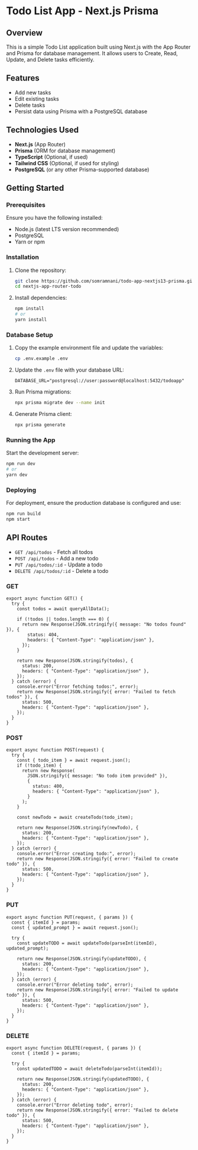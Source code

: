 # Todo List App - Next.js Prisma

## Overview

This is a simple Todo List application built using Next.js with the App Router and Prisma for database management. It allows users to Create, Read, Update, and Delete tasks efficiently.

## Features

- Add new tasks
- Edit existing tasks
- Delete tasks
- Persist data using Prisma with a PostgreSQL database

## Technologies Used

- **Next.js** (App Router)
- **Prisma** (ORM for database management)
- **TypeScript** (Optional, if used)
- **Tailwind CSS** (Optional, if used for styling)
- **PostgreSQL** (or any other Prisma-supported database)

## Getting Started

### Prerequisites

Ensure you have the following installed:

- Node.js (latest LTS version recommended)
- PostgreSQL
- Yarn or npm

### Installation

1. Clone the repository:
   ```bash
   git clone https://github.com/somramnani/todo-app-nextjs13-prisma.git
   cd nextjs-app-router-todo
   ```
2. Install dependencies:
   ```bash
   npm install
   # or
   yarn install
   ```

### Database Setup

1. Copy the example environment file and update the variables:
   ```bash
   cp .env.example .env
   ```
2. Update the `.env` file with your database URL:
   ```env
   DATABASE_URL="postgresql://user:password@localhost:5432/todoapp"
   ```
3. Run Prisma migrations:
   ```bash
   npx prisma migrate dev --name init
   ```
4. Generate Prisma client:
   ```bash
   npx prisma generate
   ```

### Running the App

Start the development server:

```bash
npm run dev
# or
yarn dev
```

### Deploying

For deployment, ensure the production database is configured and use:

```bash
npm run build
npm start
```

## API Routes

- `GET /api/todos` - Fetch all todos
- `POST /api/todos` - Add a new todo
- `PUT /api/todos/:id` - Update a todo
- `DELETE /api/todos/:id` - Delete a todo

### GET

```
export async function GET() {
  try {
    const todos = await queryAllData();

    if (!todos || todos.length === 0) {
      return new Response(JSON.stringify({ message: "No todos found" }), {
        status: 404,
        headers: { "Content-Type": "application/json" },
      });
    }

    return new Response(JSON.stringify(todos), {
      status: 200,
      headers: { "Content-Type": "application/json" },
    });
  } catch (error) {
    console.error("Error fetching todos:", error);
    return new Response(JSON.stringify({ error: "Failed to fetch todos" }), {
      status: 500,
      headers: { "Content-Type": "application/json" },
    });
  }
}
```

### POST

```
export async function POST(request) {
  try {
    const { todo_item } = await request.json();
    if (!todo_item) {
      return new Response(
        JSON.stringify({ message: "No todo item provided" }),
        {
          status: 400,
          headers: { "Content-Type": "application/json" },
        }
      );
    }

    const newTodo = await createTodo(todo_item);

    return new Response(JSON.stringify(newTodo), {
      status: 200,
      headers: { "Content-Type": "application/json" },
    });
  } catch (error) {
    console.error("Error creating todo:", error);
    return new Response(JSON.stringify({ error: "Failed to create todo" }), {
      status: 500,
      headers: { "Content-Type": "application/json" },
    });
  }
}
```

### PUT

```
export async function PUT(request, { params }) {
  const { itemId } = params;
  const { updated_prompt } = await request.json();

  try {
    const updateTODO = await updateTodo(parseInt(itemId), updated_prompt);

    return new Response(JSON.stringify(updateTODO), {
      status: 200,
      headers: { "Content-Type": "application/json" },
    });
  } catch (error) {
    console.error("Error deleting todo", error);
    return new Response(JSON.stringify({ error: "Failed to update todo" }), {
      status: 500,
      headers: { "Content-Type": "application/json" },
    });
  }
}
```

### DELETE

```
export async function DELETE(request, { params }) {
  const { itemId } = params;

  try {
    const updatedTODO = await deleteTodo(parseInt(itemId));

    return new Response(JSON.stringify(updatedTODO), {
      status: 200,
      headers: { "Content-Type": "application/json" },
    });
  } catch (error) {
    console.error("Error deleting todo", error);
    return new Response(JSON.stringify({ error: "Failed to delete todo" }), {
      status: 500,
      headers: { "Content-Type": "application/json" },
    });
  }
}
```
